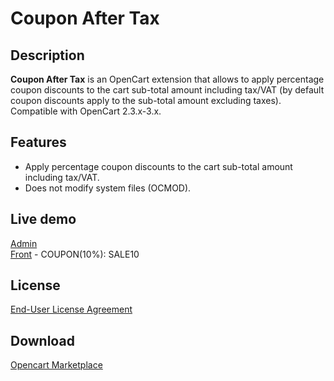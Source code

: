 # Coupon After Tax

## Description
**Coupon After Tax** is an OpenCart extension that allows to apply percentage coupon discounts to the cart sub-total amount including tax/VAT (by default coupon discounts apply to the sub-total amount excluding taxes).  
Compatible with OpenCart 2.3.x-3.x.

## Features
* Apply percentage coupon discounts to the cart sub-total amount including tax/VAT.
* Does not modify system files (OCMOD).

## Live demo
[Admin](http://ocmod.freevar.com/oc3020/c/admin/index.php?route=extension/total/coupon)  
[Front](http://ocmod.freevar.com/oc3020/c) - COUPON(10%): SALE10

## License
[End-User License Agreement](https://raw.githubusercontent.com/ocmod-space/ocmod-coupon-after-tax/main/EULA.txt)

## Download
[Opencart Marketplace](https://www.opencart.com/index.php?route=marketplace/extension/info&extension_id=39859)
